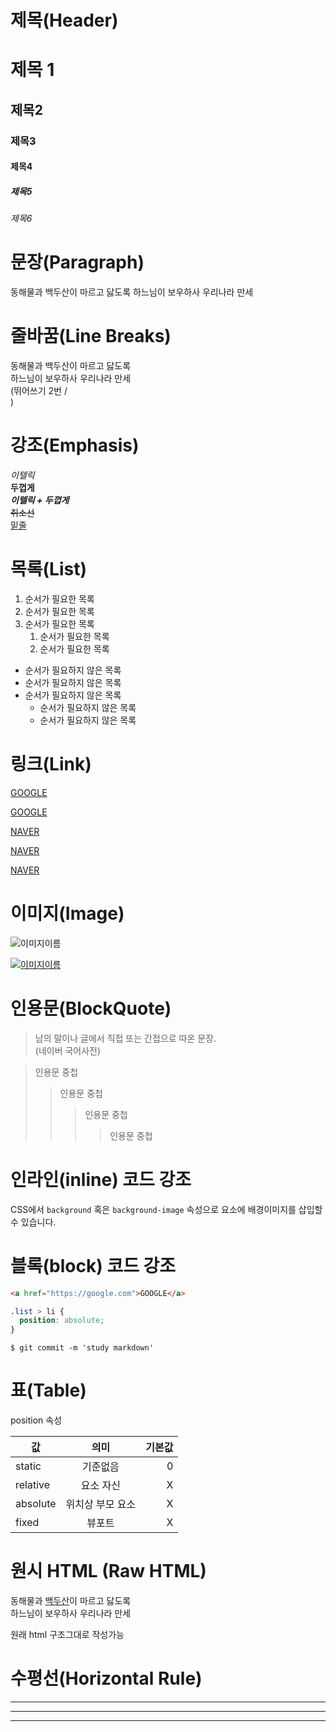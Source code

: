 # 제목(Header)

# 제목 1
## 제목2
### 제목3
#### 제목4
##### 제목5
###### 제목6

# 문장(Paragraph)

동해물과 백두산이 마르고 닳도록
하느님이 보우하사 우리나라 만세

# 줄바꿈(Line Breaks)

동해물과 백두산이 마르고 닳도록  
하느님이 보우하사 우리나라 만세  
(뛰어쓰기 2번 / <br />)

# 강조(Emphasis)

_이텔릭_  
**두껍게**  
**_이텔릭 + 두껍게_**  
~~취소선~~   
<u>밑줄</u>  

# 목록(List)

1. 순서가 필요한 목록
1. 순서가 필요한 목록
1. 순서가 필요한 목록
    1. 순서가 필요한 목록
    1. 순서가 필요한 목록

- 순서가 필요하지 않은 목록
- 순서가 필요하지 않은 목록
- 순서가 필요하지 않은 목록
    - 순서가 필요하지 않은 목록
    - 순서가 필요하지 않은 목록

# 링크(Link)

<a href="https://google.com">GOOGLE</a>

[GOOGLE](https://google.com)

<a href="https://naver.com" title="Naver로 이동">NAVER</a>

[NAVER](https://naver.com "Naver로 이동")

<a href="https://naver.com" title="Naver로 이동" target="_black">NAVER</a>


# 이미지(Image)

![이미지이름](이미지주소)

[![이미지이름](이미지주소)](링크주소)


# 인용문(BlockQuote)

> 남의 말이나 글에서 직접 또는 간접으로 따온 문장.  
> (네이버 국어사전)

> 인용문 중첩
>> 인용문 중첩
>>> 인용문 중첩
>>>> 인용문 중첩

# 인라인(inline) 코드 강조

CSS에서 `background`  혹은 `background-image` 속성으로 요소에 배경이미지를 삽입할 수 있습니다.

# 블록(block) 코드 강조

```html
<a href="https://google.com">GOOGLE</a>
```

```css
.list > li {
  position: absolute;
}
```

```git
$ git commit -m 'study markdown'
```

# 표(Table)

position 속성

값 | 의미 | 기본값  
--|:--:|--:  
static | 기준없음 | 0
relative | 요소 자신 | X
absolute | 위치상 부모 요소 | X
fixed | 뷰포트 | X

# 원시 HTML (Raw HTML)

동해물과 <u>백두산</u>이 마르고 닳도록<br/>
하느님이 보우하사 우리나라 만세

원래 html 구조그대로 작성가능

# 수평선(Horizontal Rule)

---

***

___

